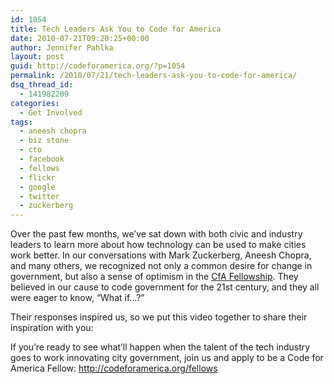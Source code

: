 ```yaml
---
id: 1054
title: Tech Leaders Ask You to Code for America
date: 2010-07-21T09:20:25+00:00
author: Jennifer Pahlka
layout: post
guid: http://codeforamerica.org/?p=1054
permalink: /2010/07/21/tech-leaders-ask-you-to-code-for-america/
dsq_thread_id:
  - 141982209
categories:
  - Get Involved
tags:
  - aneesh chopra
  - biz stone
  - cto
  - facebook
  - fellows
  - flickr
  - google
  - twitter
  - zuckerberg
---
```

Over the past few months, we&#8217;ve sat down with both civic and industry leaders to learn more about how technology can be used to make cities work better. In our conversations with Mark Zuckerberg, Aneesh Chopra, and many others, we recognized not only a common desire for change in government, but also a sense of optimism in the [CfA Fellowship](http://codeforamerica.org/fellows). They believed in our cause to code government for the 21st century, and they all were eager to know, &#8220;What if&#8230;?&#8221;

Their responses inspired us, so we put this video together to share their inspiration with you:

<p align="center">
</p>

If you&#8217;re ready to see what&#8217;ll happen when the talent of the tech industry goes to work innovating city government, join us and apply to be a Code for America Fellow: <http://codeforamerica.org/fellows>
